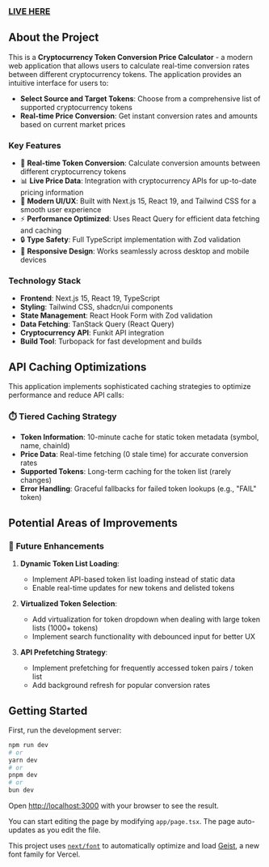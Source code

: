### [LIVE HERE](https://covert-calculator.vercel.app/)

## About the Project

This is a **Cryptocurrency Token Conversion Price Calculator** - a modern web application that allows users to calculate real-time conversion rates between different cryptocurrency tokens. The application provides an intuitive interface for users to:

- **Select Source and Target Tokens**: Choose from a comprehensive list of supported cryptocurrency tokens
- **Real-time Price Conversion**: Get instant conversion rates and amounts based on current market prices

### Key Features

- 🔄 **Real-time Token Conversion**: Calculate conversion amounts between different cryptocurrency tokens
- 📊 **Live Price Data**: Integration with cryptocurrency APIs for up-to-date pricing information
- 🎨 **Modern UI/UX**: Built with Next.js 15, React 19, and Tailwind CSS for a smooth user experience
- ⚡ **Performance Optimized**: Uses React Query for efficient data fetching and caching
- 🔒 **Type Safety**: Full TypeScript implementation with Zod validation
- 📱 **Responsive Design**: Works seamlessly across desktop and mobile devices

### Technology Stack

- **Frontend**: Next.js 15, React 19, TypeScript
- **Styling**: Tailwind CSS, shadcn/ui components
- **State Management**: React Hook Form with Zod validation
- **Data Fetching**: TanStack Query (React Query)
- **Cryptocurrency API**: Funkit API integration
- **Build Tool**: Turbopack for fast development and builds

## API Caching Optimizations

This application implements sophisticated caching strategies to optimize performance and reduce API calls:

### ⏱️ **Tiered Caching Strategy**

- **Token Information**: 10-minute cache for static token metadata (symbol, name, chainId)
- **Price Data**: Real-time fetching (0 stale time) for accurate conversion rates
- **Supported Tokens**: Long-term caching for the token list (rarely changes)
- **Error Handling**: Graceful fallbacks for failed token lookups (e.g., "FAIL" token)

## Potential Areas of Improvements

### 🚀 **Future Enhancements**

1. **Dynamic Token List Loading**:

   - Implement API-based token list loading instead of static data
   - Enable real-time updates for new tokens and delisted tokens

2. **Virtualized Token Selection**:

   - Add virtualization for token dropdown when dealing with large token lists (1000+ tokens)
   - Implement search functionality with debounced input for better UX

3. **API Prefetching Strategy**:
   - Implement prefetching for frequently accessed token pairs / token list
   - Add background refresh for popular conversion rates

## Getting Started

First, run the development server:

```bash
npm run dev
# or
yarn dev
# or
pnpm dev
# or
bun dev
```

Open [http://localhost:3000](http://localhost:3000) with your browser to see the result.

You can start editing the page by modifying `app/page.tsx`. The page auto-updates as you edit the file.

This project uses [`next/font`](https://nextjs.org/docs/app/building-your-application/optimizing/fonts) to automatically optimize and load [Geist](https://vercel.com/font), a new font family for Vercel.
